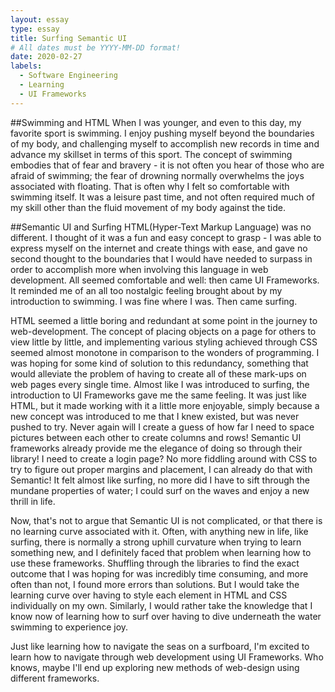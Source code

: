 ```yaml
---
layout: essay
type: essay
title: Surfing Semantic UI
# All dates must be YYYY-MM-DD format!
date: 2020-02-27
labels:
  - Software Engineering
  - Learning
  - UI Frameworks
---
```


##Swimming and HTML
When I was younger, and even to this day, my favorite sport is swimming. I enjoy pushing myself beyond the boundaries
of my body, and challenging myself to accomplish new records in time and advance my skillset in terms of this sport. The
concept of swimming embodies that of fear and bravery - it is not often you hear of those who are afraid of swimming; the fear
of drowning normally overwhelms the joys associated with floating. That is often why I felt so comfortable with swimming itself.
It was a leisure past time, and not often required much of my skill other than the fluid movement of my body against the tide.

##Semantic UI and Surfing
HTML(Hyper-Text Markup Language) was no different. I thought of it was a fun and easy concept to grasp - I was able to express
myself on the internet and create things with ease, and gave no second thought to the boundaries that I would have needed
to surpass in order to accomplish more when involving this language in web development. All seemed comfortable and well: then came
UI Frameworks. It reminded me of an all too nostalgic feeling brought about by my introduction to swimming. I was fine where I was.
Then came surfing.

HTML seemed a little boring and redundant at some point in the journey to web-development. The concept of placing objects
on a page for others to view little by little, and implementing various styling achieved through CSS seemed almost monotone
in comparison to the wonders of programming. I was hoping for some kind of solution to this redundancy, something that would alleviate
the problem of having to create all of these mark-ups on web pages every single time. Almost like I was introduced to surfing,
the introduction to UI Frameworks gave me the same feeling. It was just like HTML, but it made working with it a little more enjoyable,
simply because a new concept was introduced to me that I knew existed, but was never pushed to try. Never again will I create
a guess of how far I need to space pictures between each other to create columns and rows! Semantic UI frameworks already provide
me the elegance of doing so through their library! I need to create a login page? No more fiddling around with CSS to try to figure out
proper margins and placement, I can already do that with Semantic! It felt almost like surfing, no more did I have to sift through
the mundane properties of water; I could surf on the waves and enjoy a new thrill in life.

Now, that's not to argue that Semantic UI is not complicated, or that there is no learning curve associated with it. Often,
with anything new in life, like surfing, there is normally a strong uphill curvature when trying to learn something new, and I
definitely faced that problem when learning how to use these frameworks. Shuffling through the libraries to find the exact outcome that
I was hoping for was incredibly time consuming, and more often than not, I found more errors than solutions. But I would take the
learning curve over having to style each element in HTML and CSS individually on my own. Similarly, I would rather take the knowledge that I know now
of learning how to surf over having to dive underneath the water swimming to experience joy.

Just like learning how to navigate the seas on a surfboard, I'm excited to learn how to navigate through web development using UI Frameworks.
Who knows, maybe I'll end up exploring new methods of web-design using different frameworks.

